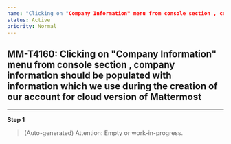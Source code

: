 ```yaml
---
name: "Clicking on "Company Information" menu from console section , company information should be populated with information which we use during the creation of our account for cloud version of Mattermost"
status: Active
priority: Normal
---
```


## MM-T4160: Clicking on "Company Information" menu from console section , company information should be populated with information which we use during the creation of our account for cloud version of Mattermost

---

**Step 1**

> (Auto-generated) Attention: Empty or work-in-progress.
